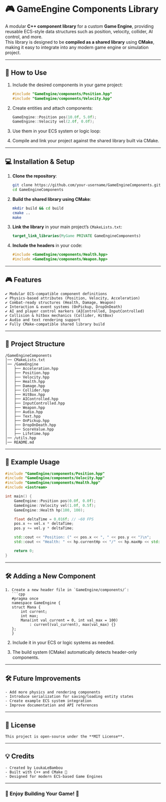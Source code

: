 # 🎮 GameEngine Components Library

A modular **C++ component library** for a custom **Game Engine**, providing reusable ECS-style data structures such as position, velocity, collider, AI control, and more.  
This library is designed to be **compiled as a shared library** using **CMake**, making it easy to integrate into any modern game engine or simulation project.

---

## 📖 How to Use

1. Include the desired components in your game project:
   ```cpp
   #include "GameEngine/components/Position.hpp"
   #include "GameEngine/components/Velocity.hpp"
   ```

2. Create entities and attach components:
   ```cpp
   GameEngine::Position pos(10.0f, 5.0f);
   GameEngine::Velocity vel(2.0f, 0.0f);
   ```

3. Use them in your ECS system or logic loop:

4. Compile and link your project against the shared library built via CMake.

---

## 💻 Installation & Setup

1. **Clone the repository**:
   ```sh
   git clone https://github.com/your-username/GameEngineComponents.git
   cd GameEngineComponents
   ```

2. **Build the shared library using CMake**:
   ```sh
   mkdir build && cd build
   cmake ..
   make
   ```

3. **Link the library** in your main project’s `CMakeLists.txt`:
   ```cmake
   target_link_libraries(MyGame PRIVATE GameEngineComponents)
   ```

4. **Include the headers** in your code:
   ```cpp
   #include <GameEngine/components/Health.hpp>
   #include <GameEngine/components/Weapon.hpp>
   ```

---

## 🎮 Features

```
✔ Modular ECS-compatible component definitions  
✔ Physics-based attributes (Position, Velocity, Acceleration)  
✔ Combat-ready structures (Health, Damage, Weapon)  
✔ Interaction & event systems (OnPickup, DropOnDeath)  
✔ AI and player control markers (AIControlled, InputControlled)  
✔ Collision & hitbox mechanics (Collider, HitBox)  
✔ Audio and text rendering support  
✔ Fully CMake-compatible shared library build
```

---

## 🔧 Project Structure

```
/GameEngineComponents
│── CMakeLists.txt
│── /GameEngine
│   ├── Acceleration.hpp
│   ├── Position.hpp
│   ├── Velocity.hpp
│   ├── Health.hpp
│   ├── Damage.hpp
│   ├── Collider.hpp
│   ├── HitBox.hpp
│   ├── AIControlled.hpp
│   ├── InputControlled.hpp
│   ├── Weapon.hpp
│   ├── Audio.hpp
│   ├── Text.hpp
│   ├── OnPickup.hpp
│   ├── DropOnDeath.hpp
│   ├── ScoreValue.hpp
│   ├── Lifetime.hpp
│── /utils.hpp
│── README.md
```

---

## 📌 Example Usage

```cpp
#include "GameEngine/components/Position.hpp"
#include "GameEngine/components/Velocity.hpp"
#include "GameEngine/components/Health.hpp"
#include <iostream>

int main() {
    GameEngine::Position pos(0.0f, 0.0f);
    GameEngine::Velocity vel(1.0f, 0.5f);
    GameEngine::Health hp(100, 100);

    float deltaTime = 0.016f; // ~60 FPS
    pos.x += vel.x * deltaTime;
    pos.y += vel.y * deltaTime;

    std::cout << "Position: (" << pos.x << ", " << pos.y << ")\n";
    std::cout << "Health: " << hp.currentHp << "/" << hp.maxHp << std::endl;

    return 0;
}
```

---

## 🛠 Adding a New Component

```
1. Create a new header file in `GameEngine/components/`:
   ```cpp
   #pragma once
   namespace GameEngine {
   struct Mana {
       int current;
       int max;
       Mana(int val_current = 0, int val_max = 100)
           : current(val_current), max(val_max) {}
   };
   }
   ```

2. Include it in your ECS or logic systems as needed.

3. The build system (CMake) automatically detects header-only components.

---

## 🛠 Future Improvements

```
- Add more physics and rendering components  
- Introduce serialization for saving/loading entity states  
- Create example ECS system integration  
- Improve documentation and API references  
```

---

## 📜 License

```
This project is open-source under the **MIT License**.
```

---

## 💡 Credits

```
- Created by LoukaLeBambou  
- Built with C++ and CMake 🧩  
- Designed for modern ECS-based Game Engines  
```

---

### 🚀 Enjoy Building Your Game! 🎉
